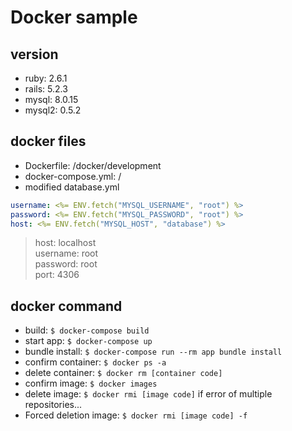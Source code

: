 # Docker sample

## version
- ruby: 2.6.1
- rails: 5.2.3
- mysql: 8.0.15
- mysql2: 0.5.2

## docker files
- Dockerfile: /docker/development
- docker-compose.yml: /
- modified database.yml

```database.yml
username: <%= ENV.fetch("MYSQL_USERNAME", "root") %>
password: <%= ENV.fetch("MYSQL_PASSWORD", "root") %>
host: <%= ENV.fetch("MYSQL_HOST", "database") %>
```
> host: localhost  
username: root  
password: root  
port: 4306
## docker command
- build: `$ docker-compose build`
- start app: `$ docker-compose up`
- bundle install: `$ docker-compose run --rm app bundle install`
- confirm container: `$ docker ps -a`
- delete container: `$ docker rm [container code]`
- confirm image: `$ docker images`
- delete image: `$ docker rmi [image code]`
if error of multiple repositories...
- Forced deletion image: `$ docker rmi [image code] -f`
